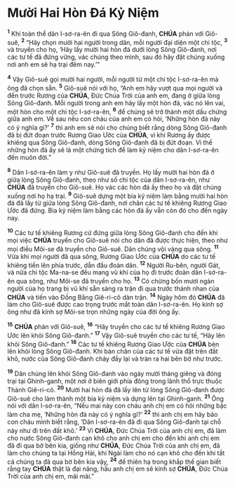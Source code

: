 # Mười Hai Hòn Đá Kỷ Niệm
<sup><b>1</b></sup> Khi toàn thể dân I-sơ-ra-ên đi qua Sông Giô-đanh, **CHÚA** phán với Giô-suê, <sup><b>2</b></sup> “Hãy chọn mười hai người trong dân, mỗi người đại diện một chi tộc, <sup><b>3</b></sup> và truyền cho họ, ‘Hãy lấy mười hai hòn đá dưới lòng Sông Giô-đanh, nơi các tư tế đã đứng vững, vác chúng theo mình, sau đó hãy đặt chúng xuống nơi anh em sẽ hạ trại đêm nay.’”

<sup><b>4</b></sup> Vậy Giô-suê gọi mười hai người, mỗi người từ một chi tộc I-sơ-ra-ên mà ông đã chọn sẵn. <sup><b>5</b></sup> Giô-suê nói với họ, “Anh em hãy vượt qua mọi người và đến trước Rương của **CHÚA**, Đức Chúa Trời của anh em, đang ở giữa lòng Sông Giô-đanh. Mỗi người trong anh em hãy lấy một hòn đá, vác nó lên vai, một hòn cho một chi tộc I-sơ-ra-ên, <sup><b>6</b></sup> để chúng sẽ trở thành một dấu chứng giữa anh em. Về sau nếu con cháu của anh em có hỏi, ‘Những hòn đá này có ý nghĩa gì?’ <sup><b>7</b></sup> thì anh em sẽ nói cho chúng biết rằng dòng Sông Giô-đanh đã bị đứt đoạn trước Rương Giao Ước của **CHÚA**, vì khi Rương ấy được khiêng qua Sông Giô-đanh, dòng Sông Giô-đanh đã bị đứt đoạn. Vì thế những hòn đá ấy sẽ là một chứng tích để làm kỷ niệm cho dân I-sơ-ra-ên đến muôn đời.”

<sup><b>8</b></sup> Dân I-sơ-ra-ên làm y như Giô-suê đã truyền. Họ lấy mười hai hòn đá ở giữa lòng Sông Giô-đanh, theo như số chi tộc của dân I-sơ-ra-ên, như **CHÚA** đã truyền cho Giô-suê. Họ vác các hòn đá ấy theo họ và đặt chúng xuống nơi họ hạ trại. <sup><b>9</b></sup> Giô-suê dựng một bia kỷ niệm làm bằng mười hai hòn đá đã lấy từ giữa lòng Sông Giô-đanh, nơi chân các tư tế khiêng Rương Giao Ước đã đứng. Bia kỷ niệm làm bằng các hòn đá ấy vẫn còn đó cho đến ngày nay.

<sup><b>10</b></sup> Các tư tế khiêng Rương cứ đứng giữa lòng Sông Giô-đanh cho đến khi mọi việc **CHÚA** truyền cho Giô-suê nói cho dân đã được thực hiện, theo như mọi điều Môi-se đã truyền cho Giô-suê. Dân chúng vội vàng qua sông. <sup><b>11</b></sup> Vừa khi mọi người đã qua sông, Rương Giao Ước của **CHÚA** do các tư tế khiêng tiến lên phía trước, dẫn đầu đoàn dân. <sup><b>12</b></sup> Người Ru-bên, người Gát, và nửa chi tộc Ma-na-se đều mang vũ khí của họ đi trước đoàn dân I-sơ-ra-ên qua sông, như Môi-se đã truyền cho họ. <sup><b>13</b></sup> Có chừng bốn mươi ngàn người của họ trang bị vũ khí sẵn sàng ra trận đi qua trước thánh nhan của **CHÚA** và tiến vào Đồng Bằng Giê-ri-cô dàn trận. <sup><b>14</b></sup> Ngày hôm đó **CHÚA** đã làm cho Giô-suê được cao trọng trước mắt toàn dân I-sơ-ra-ên. Họ kính sợ ông như đã kính sợ Môi-se trọn những ngày của đời ông ấy.

<sup><b>15</b></sup> **CHÚA** phán với Giô-suê, <sup><b>16</b></sup> “Hãy truyền cho các tư tế khiêng Rương Giao Ước lên khỏi Sông Giô-đanh.” <sup><b>17</b></sup> Vậy Giô-suê truyền cho các tư tế, “Hãy lên khỏi Sông Giô-đanh.” <sup><b>18</b></sup> Các tư tế khiêng Rương Giao Ước của **CHÚA** bèn lên khỏi lòng Sông Giô-đanh. Khi bàn chân của các tư tế vừa đặt trên đất khô, nước của Sông Giô-đanh chảy đầy lại và tràn ra hai bên bờ như trước.

<sup><b>19</b></sup> Dân chúng lên khỏi Sông Giô-đanh vào ngày mười tháng giêng và đóng trại tại Ghinh-ganh, một nơi ở biên giới phía đông trong lãnh thổ trực thuộc Thành Giê-ri-cô. <sup><b>20</b></sup> Mười hai hòn đá đã lấy lên từ lòng Sông Giô-đanh được Giô-suê cho làm thành một bia kỷ niệm và dựng lên tại Ghinh-ganh. <sup><b>21</b></sup> Ông nói với dân I-sơ-ra-ên, “Nếu mai này con cháu anh chị em có hỏi những bậc làm cha mẹ, ‘Những hòn đá này có ý nghĩa gì?’ <sup><b>22</b></sup> thì anh chị em hãy bảo con cháu mình biết rằng, ‘Dân I-sơ-ra-ên đã đi qua Sông Giô-đanh tại chỗ này như đi trên đất khô.’ <sup><b>23</b></sup> Vì **CHÚA**, Đức Chúa Trời của anh chị em, đã làm cho nước Sông Giô-đanh cạn khô cho anh chị em cho đến khi anh chị em đã đi qua bờ bên kia, giống như **CHÚA**, Đức Chúa Trời của anh chị em, đã làm cho chúng ta tại Hồng Hải, khi Ngài làm cho nó cạn khô cho đến khi tất cả chúng ta đã qua bờ bên kia vậy, <sup><b>24</b></sup> để thiên hạ trong khắp thế gian biết rằng tay **CHÚA** thật là đại năng, hầu anh chị em sẽ kính sợ **CHÚA**, Đức Chúa Trời của anh chị em, mãi mãi.”